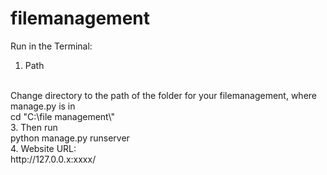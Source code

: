 # filemanagement

Run in the Terminal:
<br>
1. Path
<br>
Change directory to the path of the folder for your filemanagement, where manage.py is in
<br>
cd "C:\file management\"
<br>
3. Then run
<br>
python manage.py runserver
<br>
4. Website URL: 
<br>
http://127.0.0.x:xxxx/
